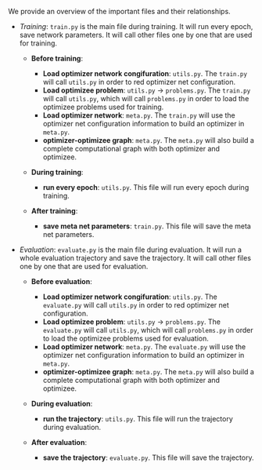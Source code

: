 We provide an overview of the important files and their relationships.

* *Training*: `train.py` is the main file during training. It will run every epoch, save network parameters. It will call other files one by one that are used for training.
    - **Before training**:
        - **Load optimizer network congifuration**: `utils.py`.  The `train.py` will call `utils.py` in order to red optimizer net configuration.
        - **Load optimizee problem**: `utils.py` -> `problems.py`.   The `train.py` will call `utils.py`, which will call `problems.py` in order to load the optimizee problems used for training.
        - **Load optimizer network**: `meta.py`.  The `train.py` will use the optimizer net configuration information to build an optimizer in `meta.py`.
        - **optimizer-optimizee graph**: `meta.py`. The `meta.py` will also build a complete computational graph with both optimizer and optimizee.
    
    - **During training**: 
        - **run every epoch**: `utils.py`. This file will run every epoch during training.
    - **After training**:
        - **save meta net parameters**: `train.py`. This file will save the meta net parameters.


* *Evaluation*: `evaluate.py` is the main file during evaluation. It will run a whole evaluation trajectory and save the trajectory. It will call other files one by one that are used for evaluation.
    - **Before evaluation**:
        - **Load optimizer network congifuration**: `utils.py`.  The `evaluate.py` will call `utils.py` in order to red optimizer net configuration.
        - **Load optimizee problem**: `utils.py` -> `problems.py`.   The `evaluate.py` will call `utils.py`, which will call `problems.py` in order to load the optimizee problems used for evaluation.
        - **Load optimizer network**: `meta.py`.  The `evaluate.py` will use the optimizer net configuration information to build an optimizer in `meta.py`.
        - **optimizer-optimizee graph**: `meta.py`. The `meta.py` will also build a complete computational graph with both optimizer and optimizee.
    
    - **During evaluation**: 
        - **run the trajectory**: `utils.py`. This file will run the trajectory during evaluation.
    - **After evaluation**:
        - **save the trajectory**: `evaluate.py`. This file will save the trajectory.
